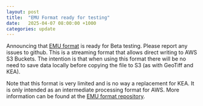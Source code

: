 ```yaml
---
layout: post
title:  "EMU Format ready for testing"
date:   2025-04-07 08:00:00 +1000
categories: update
---
```


Announcing that [EMU format](https://github.com/ubarsc/emuformat) is
ready for Beta testing. Please report any issues to github. 
This is a streaming format that allows 
direct writing to AWS S3 Buckets. The intention is that when using
this format there will be no need to save data locally before
copying the file to S3 (as with GeoTiff and KEA).  
  
Note that this format is very limited and is no way a replacement
for KEA. It is only intended as an intermediate processing format for AWS.
More information can be found at the [EMU format repository](https://github.com/ubarsc/emuformat).
